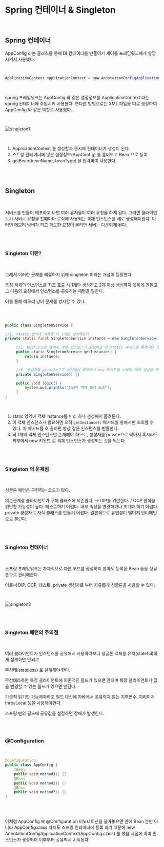 # Spring 컨테이너 & Singleton

<br/>

## Spring 컨테이너

AppConfig 라는 클래스를 통해 DI 컨테이너를 만들어서 제어를 프레임워크에게 할당시켜서 사용했다.

<br/>


```java
ApplicationContext applicationContext = new AnnotationConfigApplicationContext(AppConfig.class);
```

<br/>

spring 프레임워크는 AppConfig 와 같은 설정정보를 ApplicationContext 라는 spring 컨테이너에 주입시켜 사용한다. 또다른 방법으로는 XML 파일을 따로 생성하여 AppConfig 와 같은 역할로 사용했다.

<br/>

![singleton1](https://github.com/user-attachments/assets/e296adfb-a3a1-4f0a-a737-916af403b9b2)

<br/>

1. ApplicationContext 를 생성함과 동시에 컨테이너가 생성이 된다.
2. 스트링 컨테이너에 넣은 설정정보(AppConfig) 를 훑어보고 Bean 으로 등록
3. getBean(beanName, beanType) 을 입력하여 사용한다.

<br/>
<br/>

## Singleton

<br/>


서비스를 만들어 배포하고 나면 여러 유저들이 여러 요청을 하게 된다. 그러면 클라이언트가 서버로 요청을 할때마다 로직에 사용되는 객체 인스턴스를 새로 생성해야한다. 이러면 메모리 낭비가 되고 과도한 요청이 몰리면 서버는 다운되게 된다.

<br/>
<br/>

### Singleton 이란?

<br/>


그래서 이러한 문제를 해결하기 위해 singleton 이라는 개념이 등장했다.

특정 객체의 인스턴스를 최초 호출 시 1개만 생성하고 2개 이상 생성하지 못하게 만들고 그 다음의 요청에서 인스턴스를 공유하는 패턴을 말한다.

이를 통해 메모리 낭비 문제를 방지할 수 있다.

<br/>
<br/>

```java
public class SingletonService {

//1. static 영역에 객체를 딱 1개만 생성해둔다.
private static final SingletonService instance = new SingletonService();

     //2. public으로 열어서 객체 인스턴스가 필요하면 이 static 메서드를 통해서만 조회하도록 허용한 다.
     public static SingletonService getInstance() {
         return instance;
     }

     //3. 생성자를 private으로 선언해서 외부에서 new 키워드를 사용한 객체 생성을 못하게 막는다.
     private SingletonService() {}

     public void logic() {
         System.out.println("싱글톤 객체 로직 호출");
     }
}
```

<br/>

1. static 영역에 객체 instance를 미리 하나 생성해서 올려둔다.
2. 이 객체 인스턴스가 필요하면 오직 `getInstance()` 메서드를 통해서만 조회할 수 있다. 이 메서드를 호
   출하면 항상 같은 인스턴스를 반환한다.
3. 딱 1개의 객체 인스턴스만 존재해야 하므로, 생성자를 private으로 막아서 혹시라도 외부에서 new 키워드
   로 객체 인스턴스가 생성되는 것을 막는다.

<br/>
<br/>

### Singleton 의 문제점

<br/>

싱글톤 패턴은 구현하는 코드가 많다.

의존관계상 클라이언트가 구체 클래스에 의존한다. → DIP를 위반한다. / OCP 원칙을 위반할 가능성이 높다.
테스트하기 어렵다.
내부 속성을 변경하거나 초기화 하기 어렵다.
private 생성자로 자식 클래스를 만들기 어렵다.
결론적으로 유연성이 떨어져 안티패턴으로 불린다.

<br/>
<br/>

### Singleton 컨테이너

<br/>

스프링 프레임워크는 자체적으로 다른 코드를 장성하지 않아도 등록된 Bean 들을 싱글톤으로 관리해준다.

이로써 DIP, OCP, 테스트, private 생성자로 부터 자유롭게 싱글톤을 사용할 수 있다.

<br/>


![singleton2](https://github.com/user-attachments/assets/e87677c2-77ec-4ec8-b10d-d3157f3b594f)

<br/>
<br/>

### Singleton 패턴의 주의점

<br/>


여러 클라이언트가 인스턴스를 공유해서 사용하다보니 싱글톤 객체를 유지(stateful)하게 설계하면 안되고

무상태(stateless) 로 설계해야 한다.

무상태라하면 특정 클라이언트에 의존적인 필드가 있으면 안되며 특정 클라이언트가 값을 변경할 수 있는 필드가 있으면 안된다.

가급적 읽기만 가능해야하고 필드 대신에 자바에서 공유되지 않는 지역변수, 파라미처 threaLocal 등을 사용해야한다.

스프링 빈의 필드에 공유값을 설정하면 장애가 발생한다.

<br/>
<br/>

### @Configuration

<br/>


```java
@Configuration
public class AppConfig {
	@Bean
	public void method1() {}
	@Bean
	public void method2() {}
	@Bean
	public void method3() {}
}
```

<br/>
<br/>

이처럼 AppConfig 에 @Configuration 어노테이션을 달아놓으면 안에 Bean 뿐만 아니라 AppConfig.class 자체도 스프링 컨테이너에 등록 되기 때문에 new AnnotationConfigApplicationContext(AppConfig.class) 를 했을 시점에 이미 인스턴스가 생성되어 이후부터 공유되시 시작된다.
